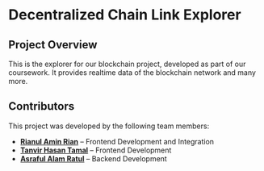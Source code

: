 # Decentralized Chain Link Explorer

## Project Overview
This is the explorer for our blockchain project, developed as part of our coursework. It provides realtime data of the blockchain network and many more.

## Contributors
This project was developed by the following team members:

- **[Rianul Amin Rian](https://github.com/rianul-amin)** – Frontend Development and Integration
- **[Tanvir Hasan Tamal](https://github.com/tanvirh103)** – Frontend Development
- **[Asraful Alam Ratul](https://github.com/ratul701E)** – Backend Development